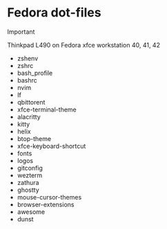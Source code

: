 # Fedora dot-files

> [!IMPORTANT]
> Thinkpad L490 on Fedora xfce workstation 40, 41, 42

- zshenv
- zshrc
- bash_profile
- bashrc
- nvim
- lf
- qbittorent
- xfce-terminal-theme
- alacritty
- kitty
- helix
- btop-theme
- xfce-keyboard-shortcut
- fonts
- logos
- gitconfig
- wezterm
- zathura
- ghostty
- mouse-cursor-themes
- browser-extensions
- awesome
- dunst
